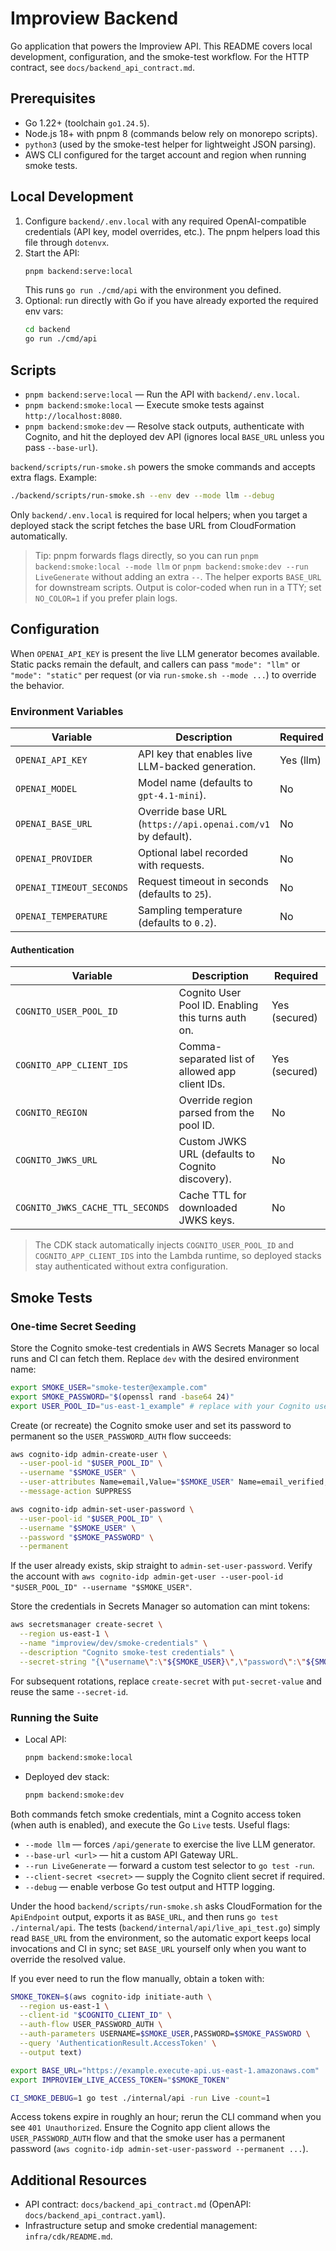 # Improview Backend

Go application that powers the Improview API. This README covers local development, configuration, and the smoke-test workflow. For the HTTP contract, see `docs/backend_api_contract.md`.

## Prerequisites

- Go 1.22+ (toolchain `go1.24.5`).
- Node.js 18+ with pnpm 8 (commands below rely on monorepo scripts).
- `python3` (used by the smoke-test helper for lightweight JSON parsing).
- AWS CLI configured for the target account and region when running smoke tests.

## Local Development

1. Configure `backend/.env.local` with any required OpenAI-compatible credentials (API key, model overrides, etc.). The pnpm helpers load this file through `dotenvx`.
2. Start the API:
   ```bash
   pnpm backend:serve:local
   ```
   This runs `go run ./cmd/api` with the environment you defined.
3. Optional: run directly with Go if you have already exported the required env vars:
   ```bash
   cd backend
   go run ./cmd/api
   ```

## Scripts

- `pnpm backend:serve:local` — Run the API with `backend/.env.local`.
- `pnpm backend:smoke:local` — Execute smoke tests against `http://localhost:8080`.
- `pnpm backend:smoke:dev` — Resolve stack outputs, authenticate with Cognito, and hit the deployed dev API (ignores local `BASE_URL` unless you pass `--base-url`).

`backend/scripts/run-smoke.sh` powers the smoke commands and accepts extra flags. Example:

```bash
./backend/scripts/run-smoke.sh --env dev --mode llm --debug
```

Only `backend/.env.local` is required for local helpers; when you target a deployed stack the script fetches the base URL from CloudFormation automatically.

> Tip: pnpm forwards flags directly, so you can run `pnpm backend:smoke:local --mode llm` or `pnpm backend:smoke:dev --run LiveGenerate` without adding an extra `--`. The helper exports `BASE_URL` for downstream scripts.
> Output is color-coded when run in a TTY; set `NO_COLOR=1` if you prefer plain logs.

## Configuration

When `OPENAI_API_KEY` is present the live LLM generator becomes available. Static packs remain the default, and callers can pass `"mode": "llm"` or `"mode": "static"` per request (or via `run-smoke.sh --mode ...`) to override the behavior.

### Environment Variables

| Variable | Description | Required |
| --- | --- | --- |
| `OPENAI_API_KEY` | API key that enables live LLM-backed generation. | Yes (llm) |
| `OPENAI_MODEL` | Model name (defaults to `gpt-4.1-mini`). | No |
| `OPENAI_BASE_URL` | Override base URL (`https://api.openai.com/v1` by default). | No |
| `OPENAI_PROVIDER` | Optional label recorded with requests. | No |
| `OPENAI_TIMEOUT_SECONDS` | Request timeout in seconds (defaults to `25`). | No |
| `OPENAI_TEMPERATURE` | Sampling temperature (defaults to `0.2`). | No |

#### Authentication

| Variable | Description | Required |
| --- | --- | --- |
| `COGNITO_USER_POOL_ID` | Cognito User Pool ID. Enabling this turns auth on. | Yes (secured) |
| `COGNITO_APP_CLIENT_IDS` | Comma-separated list of allowed app client IDs. | Yes (secured) |
| `COGNITO_REGION` | Override region parsed from the pool ID. | No |
| `COGNITO_JWKS_URL` | Custom JWKS URL (defaults to Cognito discovery). | No |
| `COGNITO_JWKS_CACHE_TTL_SECONDS` | Cache TTL for downloaded JWKS keys. | No |

> The CDK stack automatically injects `COGNITO_USER_POOL_ID` and `COGNITO_APP_CLIENT_IDS` into the Lambda runtime, so deployed stacks stay authenticated without extra configuration.

## Smoke Tests

### One-time Secret Seeding

Store the Cognito smoke-test credentials in AWS Secrets Manager so local runs and CI can fetch them. Replace `dev` with the desired environment name:

```bash
export SMOKE_USER="smoke-tester@example.com"
export SMOKE_PASSWORD="$(openssl rand -base64 24)"
export USER_POOL_ID="us-east-1_example" # replace with your Cognito user pool ID
```

Create (or recreate) the Cognito smoke user and set its password to permanent so the `USER_PASSWORD_AUTH` flow succeeds:

```bash
aws cognito-idp admin-create-user \
  --user-pool-id "$USER_POOL_ID" \
  --username "$SMOKE_USER" \
  --user-attributes Name=email,Value="$SMOKE_USER" Name=email_verified,Value=true \
  --message-action SUPPRESS

aws cognito-idp admin-set-user-password \
  --user-pool-id "$USER_POOL_ID" \
  --username "$SMOKE_USER" \
  --password "$SMOKE_PASSWORD" \
  --permanent
```

If the user already exists, skip straight to `admin-set-user-password`. Verify the account with `aws cognito-idp admin-get-user --user-pool-id "$USER_POOL_ID" --username "$SMOKE_USER"`.

Store the credentials in Secrets Manager so automation can mint tokens:

```bash
aws secretsmanager create-secret \
  --region us-east-1 \
  --name "improview/dev/smoke-credentials" \
  --description "Cognito smoke-test credentials" \
  --secret-string "{\"username\":\"${SMOKE_USER}\",\"password\":\"${SMOKE_PASSWORD}\"}"
```

For subsequent rotations, replace `create-secret` with `put-secret-value` and reuse the same `--secret-id`.

### Running the Suite

- Local API:
  ```bash
  pnpm backend:smoke:local
  ```
- Deployed dev stack:
  ```bash
  pnpm backend:smoke:dev
  ```

Both commands fetch smoke credentials, mint a Cognito access token (when auth is enabled), and execute the Go `Live` tests. Useful flags:

- `--mode llm` — forces `/api/generate` to exercise the live LLM generator.
- `--base-url <url>` — hit a custom API Gateway URL.
- `--run LiveGenerate` — forward a custom test selector to `go test -run`.
- `--client-secret <secret>` — supply the Cognito client secret if required.
- `--debug` — enable verbose Go test output and HTTP logging.

Under the hood `backend/scripts/run-smoke.sh` asks CloudFormation for the `ApiEndpoint` output, exports it as `BASE_URL`, and then runs `go test ./internal/api`. The tests (`backend/internal/api/live_api_test.go`) simply read `BASE_URL` from the environment, so the automatic export keeps local invocations and CI in sync; set `BASE_URL` yourself only when you want to override the resolved value.

If you ever need to run the flow manually, obtain a token with:

```bash
SMOKE_TOKEN=$(aws cognito-idp initiate-auth \
  --region us-east-1 \
  --client-id "$COGNITO_CLIENT_ID" \
  --auth-flow USER_PASSWORD_AUTH \
  --auth-parameters USERNAME=$SMOKE_USER,PASSWORD=$SMOKE_PASSWORD \
  --query 'AuthenticationResult.AccessToken' \
  --output text)

export BASE_URL="https://example.execute-api.us-east-1.amazonaws.com"
export IMPROVIEW_LIVE_ACCESS_TOKEN="$SMOKE_TOKEN"

CI_SMOKE_DEBUG=1 go test ./internal/api -run Live -count=1
```

Access tokens expire in roughly an hour; rerun the CLI command when you see `401 Unauthorized`. Ensure the Cognito app client allows the `USER_PASSWORD_AUTH` flow and that the smoke user has a permanent password (`aws cognito-idp admin-set-user-password --permanent ...`).

## Additional Resources

- API contract: `docs/backend_api_contract.md` (OpenAPI: `docs/backend_api_contract.yaml`).
- Infrastructure setup and smoke credential management: `infra/cdk/README.md`.
